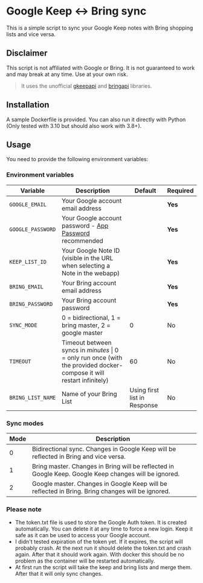 # Google Keep <-> Bring sync
This is a simple script to sync your Google Keep notes with Bring shopping lists and vice versa.

## Disclaimer
This script is not affiliated with Google or Bring. It is not guaranteed to work and may break at any time. Use at your own risk.
> It uses the unofficial [gkeepapi](https://pypi.org/project/gkeepapi/) and [bringapi](https://pypi.org/project/python-bring-api/) libraries.

## Installation
A sample Dockerfile is provided. You can also run it directly with Python (Only tested with 3.10 but should also work with 3.8+).

## Usage
You need to provide the following environment variables:
### Environment variables
| Variable          | Description                                                                                                           | Default                      | Required |
|-------------------|-----------------------------------------------------------------------------------------------------------------------|------------------------------|----------|
| `GOOGLE_EMAIL`    | Your Google account email address                                                                                     |                              | **Yes**  |
| `GOOGLE_PASSWORD` | Your Google account password - [App Password](https://myaccount.google.com/apppasswords) recommended                  |                              | **Yes**  |
| `KEEP_LIST_ID`    | Your Google Note ID (visible in the URL when selecting a Note in the webapp)                                          |                              | **Yes**  |
| `BRING_EMAIL`     | Your Bring account email address                                                                                      |                              | **Yes**  |
| `BRING_PASSWORD`  | Your Bring account password                                                                                           |                              | **Yes**  |
| `SYNC_MODE`       | 0 = bidirectional, 1 = bring master, 2 = google master                                                                | 0                            | No       |
| `TIMEOUT`         | Timeout between syncs in *minutes* \| 0 = only run once (with the provided docker-compose it will restart infinitely) | 60                           | No       |
| `BRING_LIST_NAME` | Name of your Bring List                                                                                               | Using first list in Response | No       | 

### Sync modes
| Mode | Description                                                                                           |
|------|-------------------------------------------------------------------------------------------------------|
| 0    | Bidirectional sync. Changes in Google Keep will be reflected in Bring and vice versa.                 |
| 1    | Bring master. Changes in Bring will be reflected in Google Keep. Google Keep changes will be ignored. |
| 2    | Google master. Changes in Google Keep will be reflected in Bring. Bring changes will be ignored.      |

### Please note
- The token.txt file is used to store the Google Auth token. It is created automatically. You can delete it at any time to force a new login. Keep it safe as it can be used to access your Google account.
- I didn't tested expiration of the token yet. If it expires, the script will probably crash. At the next run it should delete the token.txt and crash again. After that it should work again. With docker this should be no problem as the container will be restarted automatically.
- At first run the script will take the keep and bring lists and merge them. After that it will only sync changes.